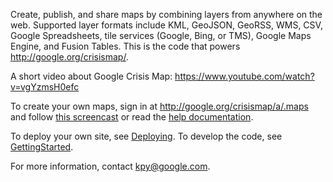 Create, publish, and share maps by combining layers from anywhere on the web.  Supported layer formats include KML, GeoJSON, GeoRSS, WMS, CSV, Google Spreadsheets, tile services (Google, Bing, or TMS), Google Maps Engine, and Fusion Tables.  This is the code that powers http://google.org/crisismap/.

A short video about Google Crisis Map: https://www.youtube.com/watch?v=vgYzmsH0efc

To create your own maps, sign in at http://google.org/crisismap/a/.maps and follow [this screencast](http://www.youtube.com/watch?v=ypTRejsXqrU) or read the [help documentation](https://docs.google.com/a/google.com/document/d/1cp9hLYJzGZZtM6IyO2WqIUvolU1WyCadlI_pGGtBGDY/pub).

To deploy your own site, see [Deploying](Deploying.md).  To develop the code, see [GettingStarted](GettingStarted.md).

For more information, contact kpy@google.com.
